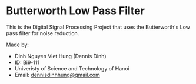 # Butterworth Low Pass Filter 

This is the Digital Signal Processing Project that uses the Butterworth's Low pass filter for noise reduction.

Made by:
- Dinh Nguyen Viet Hung (Dennis Dinh)
- ID: Bi9-111
- Univeristy of Science and Technology of Hanoi
- Email: dennisdinhhung@gmail.com